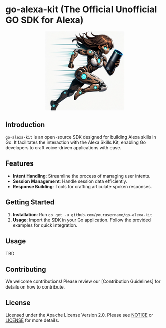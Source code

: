 # go-alexa-kit (The Official Unofficial GO SDK for Alexa)


<div align="center">
 <img src="./graphics/alexa-go.png" alt="walk" width="250"/>
</div>

## Introduction
`go-alexa-kit` is an open-source SDK designed for building Alexa skills in Go. It facilitates the interaction with the Alexa Skills Kit, enabling Go developers to craft voice-driven applications with ease.

## Features
- **Intent Handling**: Streamline the process of managing user intents.
- **Session Management**: Handle session data efficiently.
- **Response Building**: Tools for crafting articulate spoken responses.

## Getting Started
1. **Installation**: Run `go get -u github.com/yourusername/go-alexa-kit`
2. **Usage**: Import the SDK in your Go application. Follow the provided examples for quick integration.

## Usage
TBD

## Contributing 
We welcome contributions! Please review our [Contribution Guidelines] for details on how to contribute.

## License
Licensed under the Apache License Version 2.0.  Please see [NOTICE](./NOTICE.txt) or [LICENSE](./LICENSE) for more details.


